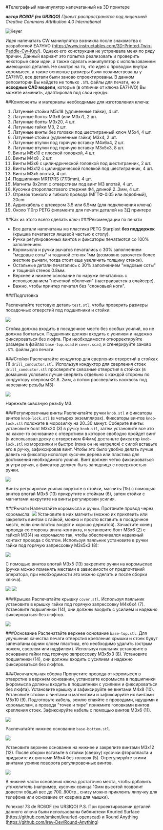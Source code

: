 #Телеграфный манипулятор напечатанный на 3D принтере

***автор RC6OF (ex UR3IQO)***
_Проект распространятся под лицензией Creative Commons Attribution 4.0 International_

![Keyer](img/keyer_2.jpg)

Идея напечатать CW манипулятор возникла после знакомства с разработкой EA7HVO (https://www.instructables.com/3D-Printed-Twin-Paddle-Cw-Key/). Однако его конструкция не устраивала меня по ряду причин. Данный вариант это попытка реализовать и проверить некоторые свои идеи, а также сделать манипулятор с использованием имеющихся деталей. Не смотря на то, что идея с проводом внутри коромысел, а также основные размеры были позаимствованы у EA7HVO, все детали были заново спроектированы. В данном репозитории Вы найдете не только `.STL` файлы для печати, но и **исходные CAD модели**, которые (в отличии от ключа EA7HVO) Вы можете изменить, адаптировав под свои нужды.

##Компоненты и материалы необходимые для изготовления ключа:
1. Латунные стойки М5х18 (удлиненные гайки), 4 шт.
2. Латунные болты M3x6 (или M3x7), 2 шт.
3. Латунные болты M3x20, 4 шт.
4. Латунные гайки M3, 2 шт.
5. Латунные винты без головки под шестигранный ключ M5x4, 4 шт.
6. Латунные стойки (удлиненные гайки) М3х4, 2 шт.
7. Латунные втулки под горячую вставку M4x6x4, 2 шт.
8. Латунные втулки под горячую вставку M3x5x3, 8 шт.
9. Винты М5х10 с плоской головкой, 4 шт.
10. Винты М4х8 , 2 шт.
11. Винты M3x6 с цилиндрической головкой под шестигранник, 2 шт.
12. Винты M3x12 с цилиндрической головкой под шестигранник, 4 шт.
13. Винты M3x5 впотай, 4 шт.
14. Подшипники MR117RS (7*11*3mm), 4 шт.
15. Магниты 8x2mm с отверстием под винт М3 впотай, 4 шт.
16. Кусочки фторопластового стержня Ф4, длиной 2..3мм, 4 шт.
17. Отрезок тонкого и гибкого провода (МГТФ-0.05 или подобный), 20cm
18. Аудиокабель с штекером 3.5 или 6.5мм (для подключения ключа)
19. Около 110гр PETG филамента для печати деталей на 3Д принтере



##Как из этого всего сделать ключ
###Рекомендации по печати
- Все детали напечатаны мз пластика PETG Starplast **без поддержек** (крышка печатается лицевой частью к столу).
- Ручки регулировочных винтов и фиксаторы печатаются со 100% заполнением.
- Коромысла и ручки рычагов печатались с 30% заполнением "медовые соты" и тощиной стенок 1мм (возможно захочется более жесткие рычаги, тогда стоит еще увеличить толщину стенок).
- Остальные детали печатались с 30% заполнением "медовые соты" и тощиной стенок 0.8мм.
- Верхнее и нижнее основание по наружи печатались с использованием "нечеткой оболочки" (настраивается в слайсере).
- Важно, чтобы принтер печатал без "слоновьей ноги".

###Подготовка

Распечатайте тестовую деталь `test.stl`, чтобы проверить размеры посадочных отверстий под подшипники и стойки:

![](img/test.jpg)

Стойка должна входить в посадочное место без особых усилий, но не должна болтаться. Подшипник должен входить с усилием и надежно фиксироваться без люфта. При необходимости откорректируйте размеры в файлах `base-top.scad` и `cover.scad`, и сгенерируйте заново `.STL` файлы для печати.

###Стойки
Распечатайте кондуктор для сверления отверстий в стойках (1) `drill_conductor.stl`. Используя кондуктор для сверления стоек `drill_conductor.stl` просверлите сквозные отверстия в стойках (в домашних условиях лучше сверлить отдельно с каждой стороны по кондуктору сверлом Ф1.8..2мм, а потом рассверлить насквозь под нарезание резьбы М3):

![](img/drill_conductor_1.jpg)

Нарежьте сквозную резьбу М3.

###Регулировочные винты
Распечатайте ручки  `knob.stl` и фиксаторы винтов `knob-lock.stl` (в четырех экземплярах). Фиксаторы винтов `knob-lock.stl` положите в морозилку на 20..30 минут. Соберите винты: установите болт M3x20 (3) в ручку `knob.stl`, затем установите все это на какое-то основание с отверстием в которое свободно пройдет винт (я использовал доску с отверстием Ф4мм) достаньте фиксатор `knob-lock.stl` из морозилки и быстро (пока он не нагрелся) с силой вставьте его в ручку, зафиксировав винт. Чтобы это было удобно делать лучше давить на фиксатор исползуя кусочек дерева или пластика для достижения необходимого усилия. Винт должен четко фиксироваться внутри ручки, а фиксатор должен быть заподлицо с поверхностью ручки. 

![](img/screw.jpg)

Винты регулировки усилия вкрутите в стойки, магниты (15) с помощью винтов впотай М3х5 (13) прикрутите к стойкам (6), затем стойки с магнитами накрутите на винты регулировки усилия.

###Рычаги
Напечатайте коромысла и ручки. Протяните провод через коромысла:
![](img/paddle_wire.jpg)
Установите в них магниты (можно их приклеить или закрепить винтом с гайкой, можно и просто вставить в посадочное место, если они плотно входят и хорошо держатся). Зачистите конец провода со стороны винта-контакта, и установите болт М3х6 (2) с гайкой М3(4) на коромысло так, чтобы обеспечивался надежный контакт провода с болтом. Используя паяльник установите в ручки гайки под горячую запрессовку M3x5x3 (8):

![](img/handle.jpg)

С помощью винтов впотай М3х5 (13) закрепите ручки на коромыслах (ручки можно поменять местами в зависимости от предпочтений оператора, при необходимости это можно сделать и после сборки ключа).

![](img/paddle_1.jpg)
![](img/paddle_2.jpg)

###Крышка
Распечатайте крышку `cover.stl`. Используя паяльник установите в крышку гайки под горячую запрессовку M4x6x4 (7). Установите подшипники (14), они должны входить с усилием и надежно фиксироваться без люфтов.

![](img/cover.jpg)

###Основание
Распечатайте верхнее основание `base-top.stl`. Для улучшения качества печати отверстия крепления крышки и стоек будут запечатаны одним слоем пластика, его необходимо удалить (острым ножем, сверлом или надфилем). Используя паяльник установите в основание гайки под горячую запрессовку M3x5x3 (8). Установите подшипники (14), они должны входить с усилием и надежно фиксироваться без люфтов.

###Окончательная сборка
Пропустите провода от коромысел в отверстие в верхнем основании, установите коромысла в подшипники (коромысла должны входить в подшипники с усилием и фиксироваться без люфта). Установите крышку и зафиксируйте ее винтами M4x8 (10). Установите стойки с винтами и магнитами и зафиксируйте их винтами М5х10 (9). Подготовьте кабель, землю спаяйте с проводами, идущими к коромыслам, а провода "точек и тире" прижмите головками винтов крепления стоек. Зафиксируйте кабель с помощью винтов М3х6 (11). 

![](img/wiring.jpg)

Распечатайте нижнее основание `base-bottom.stl`. 

![](img/base.jpg)

Установите верхнее основание на нижнее и закрепите винтами М3х12 (12). После сборки вставьте в стойки (сверху) кусочки фторопласта и придавите их винтами M5х4 без головок (5). Отрегулируйте этими винтами усилие поворота регулировочных винтов.

![](img/keyer_2.jpg)

В нижней части основания ключа достаточно места, чтобы добавить утяжелитель (например, кусочек свинца 10мм высотой позволит довести общий вес до 700..800гр., снизу можно приклеить липучку для телефона или основание от коврика для мышки).

Успехов!
73 de RC6OF (ex UR3IQO)
P.S. При проектировании деталей данного ключа были использованы библиотеки Knurled Surface (https://github.com/smkent/knurled-openscad) и Round Anything (https://github.com/Irev-Dev/Round-Anything)

